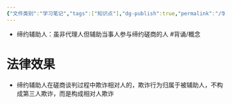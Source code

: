```yaml
---
{"文件类别":"学习笔记","tags":["知识点"],"dg-publish":true,"permalink":"/学习笔记/知识点/缔约辅助人/","dgPassFrontmatter":true}
---
```


- 缔约辅助人：虽非代理人但辅助当事人参与缔约磋商的人 #背诵/概念 

# 法律效果
- 缔约辅助人在磋商谈判过程中欺诈相对人的，欺诈行为归属于被辅助人，不构成第三人欺诈，而是构成相对人欺诈